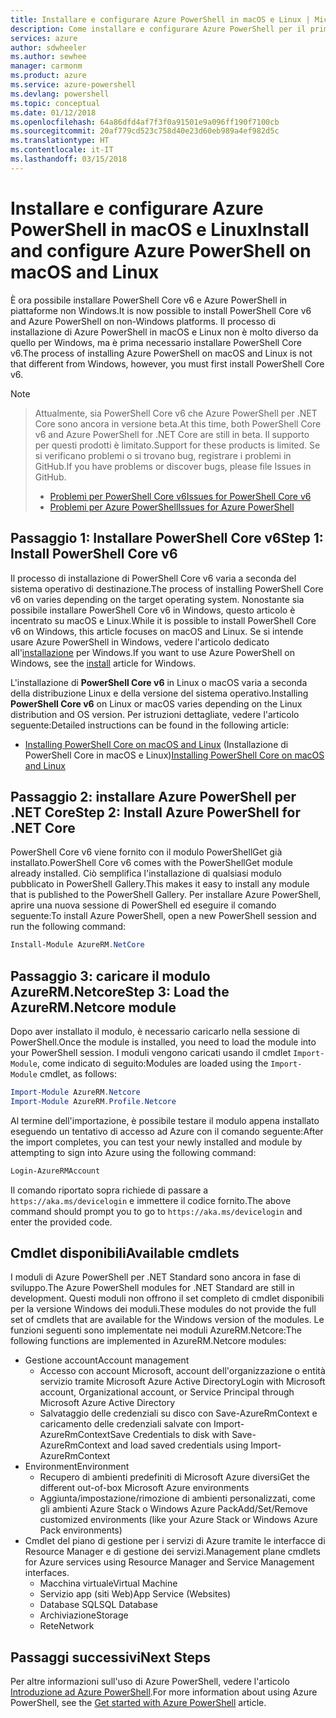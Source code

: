 ```yaml
---
title: Installare e configurare Azure PowerShell in macOS e Linux | Microsoft Docs
description: Come installare e configurare Azure PowerShell per il primo uso in macOS e Linux.
services: azure
author: sdwheeler
ms.author: sewhee
manager: carmonm
ms.product: azure
ms.service: azure-powershell
ms.devlang: powershell
ms.topic: conceptual
ms.date: 01/12/2018
ms.openlocfilehash: 64a86dfd4af7f3f0a91501e9a096ff190f7100cb
ms.sourcegitcommit: 20af779cd523c758d40e23d60eb989a4ef982d5c
ms.translationtype: HT
ms.contentlocale: it-IT
ms.lasthandoff: 03/15/2018
---
```

# <a name="install-and-configure-azure-powershell-on-macos-and-linux"></a><span data-ttu-id="16bde-103">Installare e configurare Azure PowerShell in macOS e Linux</span><span class="sxs-lookup"><span data-stu-id="16bde-103">Install and configure Azure PowerShell on macOS and Linux</span></span>

<span data-ttu-id="16bde-104">È ora possibile installare PowerShell Core v6 e Azure PowerShell in piattaforme non Windows.</span><span class="sxs-lookup"><span data-stu-id="16bde-104">It is now possible to install PowerShell Core v6 and Azure PowerShell on non-Windows platforms.</span></span>
<span data-ttu-id="16bde-105">Il processo di installazione di Azure PowerShell in macOS e Linux non è molto diverso da quello per Windows, ma è prima necessario installare PowerShell Core v6.</span><span class="sxs-lookup"><span data-stu-id="16bde-105">The process of installing Azure PowerShell on macOS and Linux is not that different from Windows, however, you must first install PowerShell Core v6.</span></span>

> [!NOTE]

> <span data-ttu-id="16bde-106">Attualmente, sia PowerShell Core v6 che Azure PowerShell per .NET Core sono ancora in versione beta.</span><span class="sxs-lookup"><span data-stu-id="16bde-106">At this time, both PowerShell Core v6 and Azure PowerShell for .NET Core are still in beta.</span></span>
> <span data-ttu-id="16bde-107">Il supporto per questi prodotti è limitato.</span><span class="sxs-lookup"><span data-stu-id="16bde-107">Support for these products is limited.</span></span> <span data-ttu-id="16bde-108">Se si verificano problemi o si trovano bug, registrare i problemi in GitHub.</span><span class="sxs-lookup"><span data-stu-id="16bde-108">If you have problems or discover bugs, please file Issues in GitHub.</span></span>
>
> * [<span data-ttu-id="16bde-109">Problemi per PowerShell Core v6</span><span class="sxs-lookup"><span data-stu-id="16bde-109">Issues for PowerShell Core v6</span></span>](https://github.com/PowerShell/PowerShell/issues)
> * [<span data-ttu-id="16bde-110">Problemi per Azure PowerShell</span><span class="sxs-lookup"><span data-stu-id="16bde-110">Issues for Azure PowerShell</span></span>](https://github.com/azure/azure-docs-powershell/issues)

## <a name="step-1-install-powershell-core-v6"></a><span data-ttu-id="16bde-111">Passaggio 1: Installare PowerShell Core v6</span><span class="sxs-lookup"><span data-stu-id="16bde-111">Step 1: Install PowerShell Core v6</span></span>

<span data-ttu-id="16bde-112">Il processo di installazione di PowerShell Core v6 varia a seconda del sistema operativo di destinazione.</span><span class="sxs-lookup"><span data-stu-id="16bde-112">The process of installing PowerShell Core v6 on varies depending on the target operating system.</span></span>
<span data-ttu-id="16bde-113">Nonostante sia possibile installare PowerShell Core v6 in Windows, questo articolo è incentrato su macOS e Linux.</span><span class="sxs-lookup"><span data-stu-id="16bde-113">While it is possible to install PowerShell Core v6 on Windows, this article focuses on macOS and Linux.</span></span> <span data-ttu-id="16bde-114">Se si intende usare Azure PowerShell in Windows, vedere l'articolo dedicato all'[installazione](./install-azurerm-ps.md) per Windows.</span><span class="sxs-lookup"><span data-stu-id="16bde-114">If you want to use Azure PowerShell on Windows, see the [install](./install-azurerm-ps.md) article for Windows.</span></span>

<span data-ttu-id="16bde-115">L'installazione di **PowerShell Core v6** in Linux o macOS varia a seconda della distribuzione Linux e della versione del sistema operativo.</span><span class="sxs-lookup"><span data-stu-id="16bde-115">Installing **PowerShell Core v6** on Linux or macOS varies depending on the Linux distribution and OS version.</span></span>
<span data-ttu-id="16bde-116">Per istruzioni dettagliate, vedere l'articolo seguente:</span><span class="sxs-lookup"><span data-stu-id="16bde-116">Detailed instructions can be found in the following article:</span></span>

- <span data-ttu-id="16bde-117">[Installing PowerShell Core on macOS and Linux](/powershell/scripting/setup/installing-powershell-core-on-macos-and-linux) (Installazione di PowerShell Core in macOS e Linux)</span><span class="sxs-lookup"><span data-stu-id="16bde-117">[Installing PowerShell Core on macOS and Linux](/powershell/scripting/setup/installing-powershell-core-on-macos-and-linux)</span></span>

## <a name="step-2-install-azure-powershell-for-net-core"></a><span data-ttu-id="16bde-118">Passaggio 2: installare Azure PowerShell per .NET Core</span><span class="sxs-lookup"><span data-stu-id="16bde-118">Step 2: Install Azure PowerShell for .NET Core</span></span>

<span data-ttu-id="16bde-119">PowerShell Core v6 viene fornito con il modulo PowerShellGet già installato.</span><span class="sxs-lookup"><span data-stu-id="16bde-119">PowerShell Core v6 comes with the PowerShellGet module already installed.</span></span> <span data-ttu-id="16bde-120">Ciò semplifica l'installazione di qualsiasi modulo pubblicato in PowerShell Gallery.</span><span class="sxs-lookup"><span data-stu-id="16bde-120">This makes it easy to install any module that is published to the PowerShell Gallery.</span></span> <span data-ttu-id="16bde-121">Per installare Azure PowerShell, aprire una nuova sessione di PowerShell ed eseguire il comando seguente:</span><span class="sxs-lookup"><span data-stu-id="16bde-121">To install Azure PowerShell, open a new PowerShell session and run the following command:</span></span>

```powershell
Install-Module AzureRM.NetCore
```

## <a name="step-3-load-the-azurermnetcore-module"></a><span data-ttu-id="16bde-122">Passaggio 3: caricare il modulo AzureRM.Netcore</span><span class="sxs-lookup"><span data-stu-id="16bde-122">Step 3: Load the AzureRM.Netcore module</span></span>

<span data-ttu-id="16bde-123">Dopo aver installato il modulo, è necessario caricarlo nella sessione di PowerShell.</span><span class="sxs-lookup"><span data-stu-id="16bde-123">Once the module is installed, you need to load the module into your PowerShell session.</span></span> <span data-ttu-id="16bde-124">I moduli vengono caricati usando il cmdlet `Import-Module`, come indicato di seguito:</span><span class="sxs-lookup"><span data-stu-id="16bde-124">Modules are loaded using the `Import-Module` cmdlet, as follows:</span></span>

```powershell
Import-Module AzureRM.Netcore
Import-Module AzureRM.Profile.Netcore
```

<span data-ttu-id="16bde-125">Al termine dell'importazione, è possibile testare il modulo appena installato eseguendo un tentativo di accesso ad Azure con il comando seguente:</span><span class="sxs-lookup"><span data-stu-id="16bde-125">After the import completes, you can test your newly installed and module by attempting to sign into Azure using the following command:</span></span>

```powershell
Login-AzureRMAccount
```

<span data-ttu-id="16bde-126">Il comando riportato sopra richiede di passare a `https://aka.ms/devicelogin` e immettere il codice fornito.</span><span class="sxs-lookup"><span data-stu-id="16bde-126">The above command should prompt you to go to `https://aka.ms/devicelogin` and enter the provided code.</span></span>

## <a name="available-cmdlets"></a><span data-ttu-id="16bde-127">Cmdlet disponibili</span><span class="sxs-lookup"><span data-stu-id="16bde-127">Available cmdlets</span></span>

<span data-ttu-id="16bde-128">I moduli di Azure PowerShell per .NET Standard sono ancora in fase di sviluppo.</span><span class="sxs-lookup"><span data-stu-id="16bde-128">The Azure PowerShell modules for .NET Standard are still in development.</span></span> <span data-ttu-id="16bde-129">Questi moduli non offrono il set completo di cmdlet disponibili per la versione Windows dei moduli.</span><span class="sxs-lookup"><span data-stu-id="16bde-129">These modules do not provide the full set of cmdlets that are available for the Windows version of the modules.</span></span> <span data-ttu-id="16bde-130">Le funzioni seguenti sono implementate nei moduli AzureRM.Netcore:</span><span class="sxs-lookup"><span data-stu-id="16bde-130">The following functions are implemented in AzureRM.Netcore modules:</span></span>

* <span data-ttu-id="16bde-131">Gestione account</span><span class="sxs-lookup"><span data-stu-id="16bde-131">Account management</span></span>
  - <span data-ttu-id="16bde-132">Accesso con account Microsoft, account dell'organizzazione o entità servizio tramite Microsoft Azure Active Directory</span><span class="sxs-lookup"><span data-stu-id="16bde-132">Login with Microsoft account, Organizational account, or Service Principal through Microsoft Azure Active Directory</span></span>
  - <span data-ttu-id="16bde-133">Salvataggio delle credenziali su disco con Save-AzureRmContext e caricamento delle credenziali salvate con Import-AzureRmContext</span><span class="sxs-lookup"><span data-stu-id="16bde-133">Save Credentials to disk with Save-AzureRmContext and load saved credentials using Import-AzureRmContext</span></span>
* <span data-ttu-id="16bde-134">Environment</span><span class="sxs-lookup"><span data-stu-id="16bde-134">Environment</span></span>
  - <span data-ttu-id="16bde-135">Recupero di ambienti predefiniti di Microsoft Azure diversi</span><span class="sxs-lookup"><span data-stu-id="16bde-135">Get the different out-of-box Microsoft Azure environments</span></span>
  - <span data-ttu-id="16bde-136">Aggiunta/impostazione/rimozione di ambienti personalizzati, come gli ambienti Azure Stack o Windows Azure Pack</span><span class="sxs-lookup"><span data-stu-id="16bde-136">Add/Set/Remove customized environments (like your Azure Stack or Windows Azure Pack environments)</span></span>
* <span data-ttu-id="16bde-137">Cmdlet del piano di gestione per i servizi di Azure tramite le interfacce di Resource Manager e di gestione dei servizi.</span><span class="sxs-lookup"><span data-stu-id="16bde-137">Management plane cmdlets for Azure services using Resource Manager and Service Management interfaces.</span></span>
  - <span data-ttu-id="16bde-138">Macchina virtuale</span><span class="sxs-lookup"><span data-stu-id="16bde-138">Virtual Machine</span></span>
  - <span data-ttu-id="16bde-139">Servizio app (siti Web)</span><span class="sxs-lookup"><span data-stu-id="16bde-139">App Service (Websites)</span></span>
  - <span data-ttu-id="16bde-140">Database SQL</span><span class="sxs-lookup"><span data-stu-id="16bde-140">SQL Database</span></span>
  - <span data-ttu-id="16bde-141">Archiviazione</span><span class="sxs-lookup"><span data-stu-id="16bde-141">Storage</span></span>
  - <span data-ttu-id="16bde-142">Rete</span><span class="sxs-lookup"><span data-stu-id="16bde-142">Network</span></span>

## <a name="next-steps"></a><span data-ttu-id="16bde-143">Passaggi successivi</span><span class="sxs-lookup"><span data-stu-id="16bde-143">Next Steps</span></span>

<span data-ttu-id="16bde-144">Per altre informazioni sull'uso di Azure PowerShell, vedere l'articolo [Introduzione ad Azure PowerShell](get-started-azureps.md).</span><span class="sxs-lookup"><span data-stu-id="16bde-144">For more information about using Azure PowerShell, see the [Get started with Azure PowerShell](get-started-azureps.md) article.</span></span>
